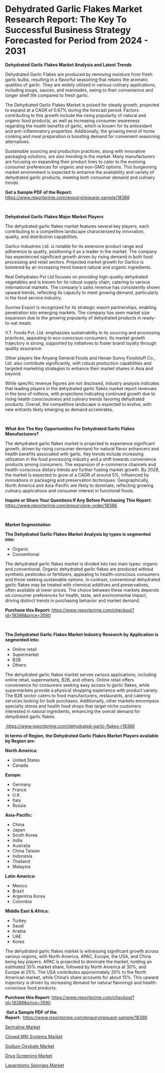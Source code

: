 <p><h1>Dehydrated Garlic Flakes Market Research Report: The Key To Successful Business Strategy Forecasted for Period from 2024 - 2031</h1></p><p><strong>Dehydrated Garlic Flakes Market Analysis and Latest Trends</strong></p>
<p><p>Dehydrated Garlic Flakes are produced by removing moisture from fresh garlic bulbs, resulting in a flavorful seasoning that retains the aromatic qualities of garlic. They are widely utilized in various culinary applications, including soups, sauces, and marinades, owing to their convenience and longer shelf life compared to fresh garlic.</p><p>The Dehydrated Garlic Flakes Market is poised for steady growth, projected to expand at a CAGR of 0.67% during the forecast period. Factors contributing to this growth include the rising popularity of natural and organic food products, as well as increasing consumer awareness regarding the health benefits of garlic, which is known for its antioxidant and anti-inflammatory properties. Additionally, the growing trend of home cooking and meal preparation is boosting demand for convenient seasoning alternatives. </p><p>Sustainable sourcing and production practices, along with innovative packaging solutions, are also trending in the market. Many manufacturers are focusing on expanding their product lines to cater to the evolving consumer preferences for organic and non-GMO options. This burgeoning market environment is expected to enhance the availability and variety of dehydrated garlic products, meeting both consumer demand and culinary trends.</p></p>
<p><strong>Get a Sample PDF of the Report:&nbsp;</strong> <a href="https://www.reportprime.com/enquiry/request-sample/18386?utm_campaign=1130&utm_medium=2&utm_source=Github&utm_content=ia&utm_term=21112024&utm_id=dehydrated-garlic-flakes">https://www.reportprime.com/enquiry/request-sample/18386</a></p>
<p>&nbsp;</p>
<p><strong>Dehydrated Garlic Flakes Major Market Players</strong></p>
<p><p>The dehydrated garlic flakes market features several key players, each contributing to a competitive landscape characterized by innovation, quality, and distribution capabilities. </p><p>Garlico Industries Ltd. is notable for its extensive product range and adherence to quality, positioning it as a leader in the market. The company has experienced significant growth driven by rising demand in both food processing and retail sectors. Projected market growth for Garlico is bolstered by an increasing trend toward natural and organic ingredients.</p><p>Real Dehydrates Pvt Ltd focuses on providing high-quality dehydrated vegetables and is known for its robust supply chain, catering to various international markets. The company's sales revenue has consistently shown upward trends, reflecting its capacity to meet growing demand, particularly in the food service industry.</p><p>Sunrise Export is recognized for its strategic export partnerships, enabling penetration into emerging markets. The company has seen market size expansion due to the growing popularity of dehydrated products in ready-to-eat meals.</p><p>V.T. Foods Pvt. Ltd. emphasizes sustainability in its sourcing and processing practices, appealing to eco-conscious consumers. Its market growth trajectory is strong, supported by initiatives to foster brand loyalty through quality assurance.</p><p>Other players like Anyang General Foods and Henan Sunny Foodstuff Co., Ltd. also contribute significantly, with robust production capabilities and targeted marketing strategies to enhance their market shares in Asia and beyond.</p><p>While specific revenue figures are not disclosed, industry analysis indicates that leading players in the dehydrated garlic flakes market report revenues in the tens of millions, with projections indicating continued growth due to rising health consciousness and culinary trends favoring dehydrated products. Overall, the competitive landscape is expected to evolve, with new entrants likely emerging as demand accelerates.</p></p>
<p>&nbsp;</p>
<p><strong>What Are The Key Opportunities For Dehydrated Garlic Flakes Manufacturers?</strong></p>
<p><p>The dehydrated garlic flakes market is projected to experience significant growth, driven by rising consumer demand for natural flavor enhancers and health benefits associated with garlic. Key trends include increasing utilization in the food processing industry and a shift towards convenience products among consumers. The expansion of e-commerce channels and health-conscious dietary trends are further fueling market growth. By 2028, the market is expected to grow at a CAGR of around 5%, influenced by innovations in packaging and preservation techniques. Geographically, North America and Asia-Pacific are likely to dominate, reflecting growing culinary applications and consumer interest in functional foods.</p></p>
<p><strong>Inquire or Share Your Questions If Any Before Purchasing This Report:</strong> <a href="https://www.reportprime.com/enquiry/pre-order/18386?utm_campaign=1130&utm_medium=2&utm_source=Github&utm_content=ia&utm_term=21112024&utm_id=dehydrated-garlic-flakes">https://www.reportprime.com/enquiry/pre-order/18386</a></p>
<p>&nbsp;</p>
<p><strong>Market Segmentation</strong></p>
<p><strong>The Dehydrated Garlic Flakes Market Analysis by types is segmented into:</strong></p>
<p><ul><li>Organic</li><li>Conventional</li></ul></p>
<p><p>The dehydrated garlic flakes market is divided into two main types: organic and conventional. Organic dehydrated garlic flakes are produced without synthetic pesticides or fertilizers, appealing to health-conscious consumers and those seeking sustainable options. In contrast, conventional dehydrated garlic flakes may be treated with chemical additives and preservatives, often available at lower prices. The choice between these markets depends on consumer preferences for health, taste, and environmental impact, driving distinct trends in purchasing behavior and market demand.</p></p>
<p><strong>Purchase this Report:&nbsp;</strong><a href="https://www.reportprime.com/checkout?id=18386&price=3590&utm_campaign=1130&utm_medium=2&utm_source=Github&utm_content=ia&utm_term=21112024&utm_id=dehydrated-garlic-flakes">https://www.reportprime.com/checkout?id=18386&price=3590</a></p>
<p>&nbsp;</p>
<p><strong>The Dehydrated Garlic Flakes Market Industry Research by Application is segmented into:</strong></p>
<p><ul><li>Online retail</li><li>Supermarket</li><li>B2B</li><li>Others</li></ul></p>
<p><p>The dehydrated garlic flakes market serves various applications, including online retail, supermarkets, B2B, and others. Online retail offers convenience for consumers seeking easy access to garlic flakes, while supermarkets provide a physical shopping experience with product variety. The B2B sector caters to food manufacturers, restaurants, and catering services looking for bulk purchases. Additionally, other markets encompass specialty stores and health food shops that target niche customers interested in natural ingredients, enhancing the overall demand for dehydrated garlic flakes.</p></p>
<p><a href="https://www.reportprime.com/dehydrated-garlic-flakes-r18386?utm_campaign=1130&utm_medium=2&utm_source=Github&utm_content=ia&utm_term=21112024&utm_id=dehydrated-garlic-flakes">&nbsp;https://www.reportprime.com/dehydrated-garlic-flakes-r18386</a></p>
<p><strong>In terms of Region, the Dehydrated Garlic Flakes Market Players available by Region are:</strong></p>
<p>
    <p> <strong> North America: </strong>
        <ul>
            <li>United States</li>
            <li>Canada</li>
        </ul>
        </p> 
    <p> <strong> Europe: </strong>
        <ul>
            <li>Germany</li>
            <li>France</li>
            <li>U.K.</li>
            <li>Italy</li>
            <li>Russia</li>
        </ul>
        </p> 
    <p> <strong> Asia-Pacific: </strong>
        <ul>
            <li>China</li>
            <li>Japan</li>
            <li>South Korea</li>
            <li>India</li>
            <li>Australia</li>
            <li>China Taiwan</li>
            <li>Indonesia</li>
            <li>Thailand</li>
            <li>Malaysia</li>
        </ul>
        </p> 
    <p> <strong> Latin America: </strong>
        <ul>
            <li>Mexico</li>
            <li>Brazil</li>
            <li>Argentina Korea</li>
            <li>Colombia</li>
        </ul>
        </p> 
    <p> <strong> Middle East & Africa: </strong>
        <ul>
            <li>Turkey</li>
            <li>Saudi</li>
            <li>Arabia</li>
            <li>UAE</li>
            <li>Korea</li>
        </ul>
    </p>
    </p>
<p><p>The dehydrated garlic flakes market is witnessing significant growth across various regions, with North America, APAC, Europe, the USA, and China being key players. APAC is projected to dominate the market, holding an estimated 35% market share, followed by North America at 30%, and Europe at 25%. The USA contributes approximately 20% to the North American market, while China’s share accounts for about 15%. This upward trajectory is driven by increasing demand for natural flavorings and health-conscious food products.</p></p>
<p><strong>Purchase this Report: </strong><a href="https://www.reportprime.com/checkout?id=18386&price=3590&utm_campaign=1130&utm_medium=2&utm_source=Github&utm_content=ia&utm_term=21112024&utm_id=dehydrated-garlic-flakes">https://www.reportprime.com/checkout?id=18386&price=3590</a></p>
<p>&nbsp;<strong>Get a Sample PDF of the Report:&nbsp;&nbsp;</strong><a href="https://www.reportprime.com/enquiry/request-sample/18386?utm_campaign=1130&utm_medium=2&utm_source=Github&utm_content=ia&utm_term=21112024&utm_id=dehydrated-garlic-flakes">https://www.reportprime.com/enquiry/request-sample/18386</a></p>
<p><strong></strong></p>
<p><p><a href="https://issuu.com/reportprime-2/docs/sertraline-market-size-2030.pptx_03ce2e924cca28?utm_campaign=1130&utm_medium=2&utm_source=Github&utm_content=ia&utm_term=21112024&utm_id=dehydrated-garlic-flakes">Sertraline Market</a></p><p><a href="https://www.linkedin.com/pulse/closed-mri-systems-industry-sector-market-dynamics-future-wj0yf?utm_campaign=1130&utm_medium=2&utm_source=Github&utm_content=ia&utm_term=21112024&utm_id=dehydrated-garlic-flakes">Closed MRI Systems Market</a></p><p><a href="https://issuu.com/reportprime-2/docs/sodium-oxybate-market-size-2030.ppt_a21ae7ec4af898?utm_campaign=1130&utm_medium=2&utm_source=Github&utm_content=ia&utm_term=21112024&utm_id=dehydrated-garlic-flakes">Sodium Oxybate Market</a></p><p><a href="https://www.linkedin.com/pulse/future-drug-screening-market-growth-potential-size-share-revenue-dkhuf?utm_campaign=1130&utm_medium=2&utm_source=Github&utm_content=ia&utm_term=21112024&utm_id=dehydrated-garlic-flakes">Drug Screening Market</a></p><p><a href="https://www.linkedin.com/pulse/laparotomy-sponges-market-outlook-share-analysis-growth-xrpqf?utm_campaign=1130&utm_medium=2&utm_source=Github&utm_content=ia&utm_term=21112024&utm_id=dehydrated-garlic-flakes">Laparotomy Sponges Market</a></p></p>